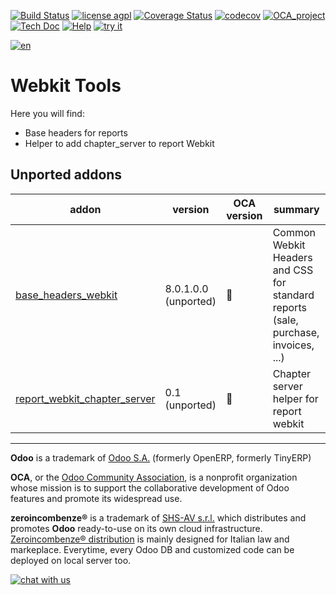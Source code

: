 [![Build Status](https://travis-ci.org/zeroincombenze/webkit-tools.svg?branch=9.0)](https://travis-ci.org/zeroincombenze/webkit-tools)
[![license agpl](https://img.shields.io/badge/licence-AGPL--3-blue.svg)](http://www.gnu.org/licenses/agpl-3.0.html)
[![Coverage Status](https://coveralls.io/repos/github/zeroincombenze/webkit-tools/badge.svg?branch=9.0)](https://coveralls.io/github/zeroincombenze/webkit-tools?branch=9.0)
[![codecov](https://codecov.io/gh/zeroincombenze/webkit-tools/branch/9.0/graph/badge.svg)](https://codecov.io/gh/zeroincombenze/webkit-tools/branch/9.0)
[![OCA_project](http://www.zeroincombenze.it/wp-content/uploads/ci-ct/prd/button-oca-9.svg)](https://github.com/OCA/webkit-tools/tree/9.0)
[![Tech Doc](http://www.zeroincombenze.it/wp-content/uploads/ci-ct/prd/button-docs-9.svg)](http://wiki.zeroincombenze.org/en/Odoo/9.0/dev)
[![Help](http://www.zeroincombenze.it/wp-content/uploads/ci-ct/prd/button-help-9.svg)](http://wiki.zeroincombenze.org/en/Odoo/9.0/man/)
[![try it](http://www.zeroincombenze.it/wp-content/uploads/ci-ct/prd/button-try-it-9.svg)](http://erp9.zeroincombenze.it)






























[![en](http://www.shs-av.com/wp-content/en_US.png)](http://wiki.zeroincombenze.org/it/Odoo/7.0/man)

Webkit Tools
============

Here you will find:

* Base headers for reports
* Helper to add chapter_server to report Webkit

[//]: # (addons)


Unported addons
---------------
addon | version | OCA version | summary
--- | --- | --- | ---
[base_headers_webkit](base_headers_webkit/) | 8.0.1.0.0 (unported) | :repeat: | Common Webkit Headers and CSS for standard reports (sale, purchase, invoices, ...)
[report_webkit_chapter_server](report_webkit_chapter_server/) | 0.1 (unported) | :repeat: | Chapter server helper for report webkit

[//]: # (end addons)

[//]: # (copyright)

----

**Odoo** is a trademark of [Odoo S.A.](https://www.odoo.com/) (formerly OpenERP, formerly TinyERP)

**OCA**, or the [Odoo Community Association](http://odoo-community.org/), is a nonprofit organization whose
mission is to support the collaborative development of Odoo features and
promote its widespread use.

**zeroincombenze®** is a trademark of [SHS-AV s.r.l.](http://www.shs-av.com/)
which distributes and promotes **Odoo** ready-to-use on its own cloud infrastructure.
[Zeroincombenze® distribution](http://wiki.zeroincombenze.org/en/Odoo)
is mainly designed for Italian law and markeplace.
Everytime, every Odoo DB and customized code can be deployed on local server too.

[//]: # (end copyright)

[![chat with us](https://www.shs-av.com/wp-content/chat_with_us.gif)](https://tawk.to/85d4f6e06e68dd4e358797643fe5ee67540e408b)
